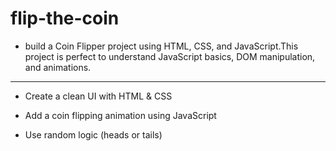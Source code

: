 # flip-the-coin

- build a Coin Flipper project using HTML, CSS, and JavaScript.This project is perfect to understand JavaScript basics, DOM manipulation, and animations.

----------------------------------------------

- Create a clean UI with HTML & CSS

- Add a coin flipping animation using JavaScript

- Use random logic (heads or tails)